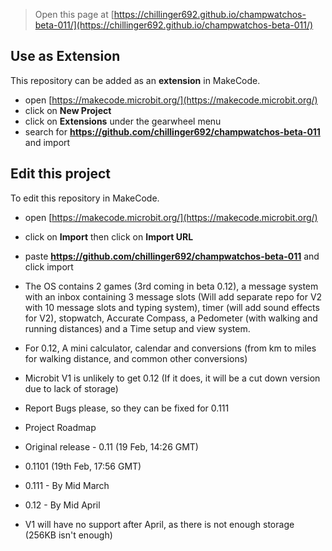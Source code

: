 
> Open this page at [https://chillinger692.github.io/champwatchos-beta-011/](https://chillinger692.github.io/champwatchos-beta-011/)

## Use as Extension

This repository can be added as an **extension** in MakeCode.

* open [https://makecode.microbit.org/](https://makecode.microbit.org/)
* click on **New Project**
* click on **Extensions** under the gearwheel menu
* search for **https://github.com/chillinger692/champwatchos-beta-011** and import

## Edit this project

To edit this repository in MakeCode.

* open [https://makecode.microbit.org/](https://makecode.microbit.org/)
* click on **Import** then click on **Import URL**
* paste **https://github.com/chillinger692/champwatchos-beta-011** and click import

* The OS contains 2 games (3rd coming in beta 0.12), a message system with an inbox containing 3 message slots (Will add separate repo for V2 with 10 message slots and typing system), timer (will add sound effects for V2), stopwatch, Accurate Compass, a Pedometer (with walking and running distances) and a Time setup and view system.

* For 0.12, A mini calculator, calendar and conversions (from km to miles for walking distance, and common other conversions)
* Microbit V1 is unlikely to get 0.12 (If it does, it will be a cut down version due to lack of storage)
* Report Bugs please, so they can be fixed for 0.111

* Project Roadmap
* Original release - 0.11 (19 Feb, 14:26 GMT)
* 0.1101 (19th Feb, 17:56 GMT)
* 0.111 - By Mid March
* 0.12 - By Mid April
  
* V1 will have no support after April, as there is not enough storage (256KB isn't enough)


